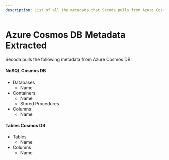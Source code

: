 ```yaml
---
description: List of all the metadata that Secoda pulls from Azure Cosmos DB
---
```


# Azure Cosmos DB Metadata Extracted

Secoda pulls the following metadata from Azure Cosmos DB:

#### NoSQL Cosmos DB

* Databases
  * Name
* Containers
  * Name
  * Stored Procedures
* Columns
  * Name

#### Tables Cosmos DB

* Tables
  * Name
* Columns
  * Name
